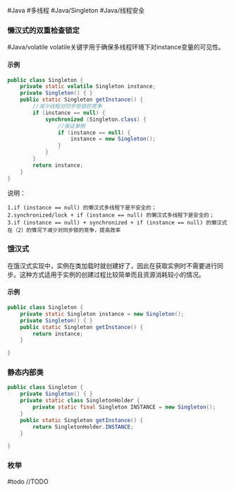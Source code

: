 #Java #多线程 #Java/Singleton #Java/线程安全


### 懒汉式的双重检查锁定

#Java/volatile
volatile关键字用于确保多线程环境下对instance变量的可见性。

#### 示例
```java
public class Singleton {
    private static volatile Singleton instance;
    private Singleton() { }
    public static Singleton getInstance() {
	    //减少线程对同步锁锁的竞争
        if (instance == null) {
            synchronized (Singleton.class) {
	            //保证单例
                if (instance == null) {
                    instance = new Singleton();
                }
            }
        }
        return instance;
    }
}
```

说明：

	1.if (instance == null) 的懒汉式多线程下是不安全的；
	2.synchronized/lock + if (instance == null) 的懒汉式多线程下是安全的；
	3.if (instance == null) + synchronized + if (instance == null) 的懒汉式在（2）的情况下减少对同步锁的竞争，提高效率


### 饿汉式

在饿汉式实现中，实例在类加载时就创建好了，因此在获取实例时不需要进行同步。这种方式适用于实例的创建过程比较简单而且资源消耗较小的情况。


#### 示例
```java
public class Singleton {
    private static Singleton instance = new Singleton();
    private Singleton() { }
    public static Singleton getInstance() {
        return instance;
    }

}
```

### 静态内部类

```java
public class Singleton {
    private Singleton() { }
    private static class SingletonHolder {
        private static final Singleton INSTANCE = new Singleton();
    }
    public static Singleton getInstance() {
        return SingletonHolder.INSTANCE;
    }

}
```


### 枚举
#todo
//TODO